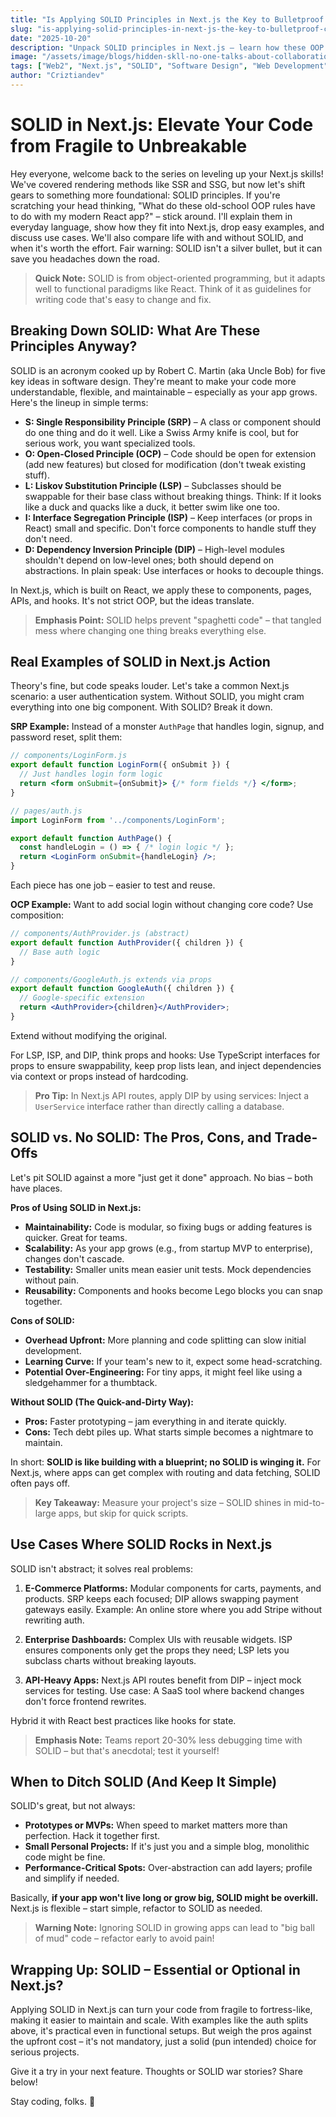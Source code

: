 ```yaml
---
title: "Is Applying SOLID Principles in Next.js the Key to Bulletproof Code? (Or Total Overkill?)"
slug: "is-applying-solid-principles-in-next-js-the-key-to-bulletproof-code-or-total-overkill"
date: "2025-10-20"
description: "Unpack SOLID principles in Next.js – learn how these OOP guidelines can make your code cleaner, more maintainable, and scalable. With simple examples, real-world use cases, pros/cons, and when to apply them (or not) in your React-based projects."
image: "/assets/image/blogs/hidden-skll-no-one-talks-about-collaboration.png"
tags: ["Web2", "Next.js", "SOLID", "Software Design", "Web Development", "React"]
author: "Criztiandev"
---
```


# SOLID in Next.js: Elevate Your Code from Fragile to Unbreakable

Hey everyone, welcome back to the series on leveling up your Next.js skills! We've covered rendering methods like SSR and SSG, but now let's shift gears to something more foundational: SOLID principles. If you're scratching your head thinking, "What do these old-school OOP rules have to do with my modern React app?" – stick around. I'll explain them in everyday language, show how they fit into Next.js, drop easy examples, and discuss use cases. We'll also compare life with and without SOLID, and when it's worth the effort. Fair warning: SOLID isn't a silver bullet, but it can save you headaches down the road.

> **Quick Note:** SOLID is from object-oriented programming, but it adapts well to functional paradigms like React. Think of it as guidelines for writing code that's easy to change and fix.

## Breaking Down SOLID: What Are These Principles Anyway?

SOLID is an acronym cooked up by Robert C. Martin (aka Uncle Bob) for five key ideas in software design. They're meant to make your code more understandable, flexible, and maintainable – especially as your app grows. Here's the lineup in simple terms:

- **S: Single Responsibility Principle (SRP)** – A class or component should do one thing and do it well. Like a Swiss Army knife is cool, but for serious work, you want specialized tools.
- **O: Open-Closed Principle (OCP)** – Code should be open for extension (add new features) but closed for modification (don't tweak existing stuff).
- **L: Liskov Substitution Principle (LSP)** – Subclasses should be swappable for their base class without breaking things. Think: If it looks like a duck and quacks like a duck, it better swim like one too.
- **I: Interface Segregation Principle (ISP)** – Keep interfaces (or props in React) small and specific. Don't force components to handle stuff they don't need.
- **D: Dependency Inversion Principle (DIP)** – High-level modules shouldn't depend on low-level ones; both should depend on abstractions. In plain speak: Use interfaces or hooks to decouple things.

In Next.js, which is built on React, we apply these to components, pages, APIs, and hooks. It's not strict OOP, but the ideas translate.

> **Emphasis Point:** SOLID helps prevent "spaghetti code" – that tangled mess where changing one thing breaks everything else.

## Real Examples of SOLID in Next.js Action

Theory's fine, but code speaks louder. Let's take a common Next.js scenario: a user authentication system. Without SOLID, you might cram everything into one big component. With SOLID? Break it down.

**SRP Example:** Instead of a monster `AuthPage` that handles login, signup, and password reset, split them:

```jsx
// components/LoginForm.js
export default function LoginForm({ onSubmit }) {
  // Just handles login form logic
  return <form onSubmit={onSubmit}> {/* form fields */} </form>;
}

// pages/auth.js
import LoginForm from '../components/LoginForm';

export default function AuthPage() {
  const handleLogin = () => { /* login logic */ };
  return <LoginForm onSubmit={handleLogin} />;
}
```

Each piece has one job – easier to test and reuse.

**OCP Example:** Want to add social login without changing core code? Use composition:

```jsx
// components/AuthProvider.js (abstract)
export default function AuthProvider({ children }) {
  // Base auth logic
}

// components/GoogleAuth.js extends via props
export default function GoogleAuth({ children }) {
  // Google-specific extension
  return <AuthProvider>{children}</AuthProvider>;
}
```

Extend without modifying the original.

For LSP, ISP, and DIP, think props and hooks: Use TypeScript interfaces for props to ensure swappability, keep prop lists lean, and inject dependencies via context or props instead of hardcoding.

> **Pro Tip:** In Next.js API routes, apply DIP by using services: Inject a `UserService` interface rather than directly calling a database.

## SOLID vs. No SOLID: The Pros, Cons, and Trade-Offs

Let's pit SOLID against a more "just get it done" approach. No bias – both have places.

**Pros of Using SOLID in Next.js:**

- **Maintainability:** Code is modular, so fixing bugs or adding features is quicker. Great for teams.
- **Scalability:** As your app grows (e.g., from startup MVP to enterprise), changes don't cascade.
- **Testability:** Smaller units mean easier unit tests. Mock dependencies without pain.
- **Reusability:** Components and hooks become Lego blocks you can snap together.

**Cons of SOLID:**

- **Overhead Upfront:** More planning and code splitting can slow initial development.
- **Learning Curve:** If your team's new to it, expect some head-scratching.
- **Potential Over-Engineering:** For tiny apps, it might feel like using a sledgehammer for a thumbtack.

**Without SOLID (The Quick-and-Dirty Way):**

- **Pros:** Faster prototyping – jam everything in and iterate quickly.
- **Cons:** Tech debt piles up. What starts simple becomes a nightmare to maintain.

In short: **SOLID is like building with a blueprint; no SOLID is winging it.** For Next.js, where apps can get complex with routing and data fetching, SOLID often pays off.

> **Key Takeaway:** Measure your project's size – SOLID shines in mid-to-large apps, but skip for quick scripts.

## Use Cases Where SOLID Rocks in Next.js

SOLID isn't abstract; it solves real problems:

1. **E-Commerce Platforms:** Modular components for carts, payments, and products. SRP keeps each focused; DIP allows swapping payment gateways easily. Example: An online store where you add Stripe without rewriting auth.

2. **Enterprise Dashboards:** Complex UIs with reusable widgets. ISP ensures components only get the props they need; LSP lets you subclass charts without breaking layouts.

3. **API-Heavy Apps:** Next.js API routes benefit from DIP – inject mock services for testing. Use case: A SaaS tool where backend changes don't force frontend rewrites.

Hybrid it with React best practices like hooks for state.

> **Emphasis Note:** Teams report 20-30% less debugging time with SOLID – but that's anecdotal; test it yourself!

## When to Ditch SOLID (And Keep It Simple)

SOLID's great, but not always:

- **Prototypes or MVPs:** When speed to market matters more than perfection. Hack it together first.
- **Small Personal Projects:** If it's just you and a simple blog, monolithic code might be fine.
- **Performance-Critical Spots:** Over-abstraction can add layers; profile and simplify if needed.

Basically, **if your app won't live long or grow big, SOLID might be overkill.** Next.js is flexible – start simple, refactor to SOLID as needed.

> **Warning Note:** Ignoring SOLID in growing apps can lead to "big ball of mud" code – refactor early to avoid pain!

## Wrapping Up: SOLID – Essential or Optional in Next.js?

Applying SOLID in Next.js can turn your code from fragile to fortress-like, making it easier to maintain and scale. With examples like the auth splits above, it's practical even in functional setups. But weigh the pros against the upfront cost – it's not mandatory, just a solid (pun intended) choice for serious projects.

Give it a try in your next feature. Thoughts or SOLID war stories? Share below!

Stay coding, folks. 🚀
